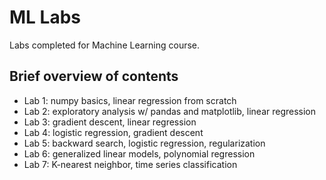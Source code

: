 # ML Labs
Labs completed for Machine Learning course. 

## Brief overview of contents
- Lab 1: numpy basics, linear regression from scratch
- Lab 2: exploratory analysis w/ pandas and matplotlib, linear regression
- Lab 3: gradient descent, linear regression
- Lab 4: logistic regression, gradient descent
- Lab 5: backward search, logistic regression, regularization
- Lab 6: generalized linear models, polynomial regression
- Lab 7: K-nearest neighbor, time series classification
